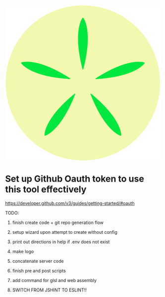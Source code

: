 ![sandl logo](logo/sandl-logo-cropped.png)

# Set up Github Oauth token to use this tool effectively
https://developer.github.com/v3/guides/getting-started/#oauth

TODO:

1. finish create code + git repo generation flow
2. setup wizard upon attempt to create without config
3. print out directions in help if .env does not exist
4. make logo
5. concatenate server code
6. finish pre and post scripts
7. add command for glsl and web assembly

1. SWITCH FROM JSHINT TO ESLINT!!


